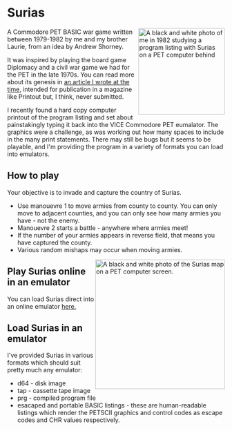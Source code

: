 # Surias
<img src="photos/Surias-Giles-listing.jpeg" alt="A black and white photo of me in 1982 studying a program listing with Surias on a PET computer behind" width="200" align="right">

A Commodore PET BASIC war game written between 1979-1982 by me and my brother Laurie, from an idea by Andrew Shorney.

It was inspired by playing the board game Diplomacy and a civil war game we had for the PET in the late 1970s. You can read more about its genesis in [an article I wrote at the time](docs/Surias-writing-a-program-can-be-fun-Blog-My-Wiki.pdf), intended for publication in a magazine like Printout but, I think, never submitted.

I recently found a hard copy computer printout of the program listing and set about painstakingly typing it back into the VICE Commodore PET eumalator. The graphics were a challenge, as was working out how many spaces to include in the many print statements. There may still be bugs but it seems to be playable, and I'm providing the program in a variety of formats you can load into emulators.

## How to play
Your objective is to invade and capture the country of Surias.
- Use manouevre 1 to move armies from county to county. You can only move to adjacent counties, and you can only see how many armies you have - not the enemy.
- Manouevre 2 starts a battle - anywhere where armies meet!
- If the number of your armies appears in reverse field, that means you have captured the county.
- Various random mishaps may occur when moving armies.

<img src="photos/Surias-screen-photo.jpeg" alt="A black and white photo of the Surias map on a PET computer screen." width="300" align="right">

## Play Surias online in an emulator 
You can load Surias direct into an online emulator [here.](https://www.masswerk.at/pet/#data=100%20REM*SURIAS2.5%3ATO%20RUN%20ON%208K%20UP%20PET*%0A110%20REM*(C)1982%20G%20%26%20L.%20BOOTH*%0A120%20REM*CONCEPT%20BY%20A.R.SHORNEY*%0A130%20CLR%0A140%20REM%20POKE59468%2C12%0A150%20Z%24%3D%22%7B19%7D%7B17%7D%7B17%7D%7B17%7D%7B17%7D%7B17%7D%7B17%7D%7B17%7D%7B17%7D%7B17%7D%7B17%7D%7B17%7D%7B17%7D%7B17%7D%7B17%7D%7B17%7D%7B17%7D%7B17%7D%7B17%7D%7B17%7D%7B17%7D%22%0A160%20DIMV(10)%3ADIMN(10)%3ADIMB%24(10)%0A170%20PRINT%22%7B147%7D%20%20%20%20%20%20%20%20%20%20%20%20%20************%22%0A180%20PRINT%22%20%20%20%20%20%20%20%20%20%20%20%20%20*%20%20%7B164%7D%7B164%7D%7B164%7D%7B164%7D%7B164%7D%7B164%7D%20%20*%22%0A190%20PRINT%22%20%20%20%20%20%20%20%20%20%20%20%20%20*%20%20%7B18%7DSURIAS%7B146%7D%20%20*%22%0A200%20PRINT%22%20%20%20%20%20%20%20%20%20%20%20%20%20*%20%20%20%20%20%20%20%20%20%20*%22%0A210%20PRINT%22%20%20%20%20%20%20%20%20%20%20%20%20%20************%22%0A220%20PRINT%22%7B17%7D%7B17%7D%20%20%20%20%20%20%20%20%20%20%20%20%20SPRING%201812%22%0A230%20PRINTZ%24%0A240%20INPUT%22%7B145%7D%7B145%7DTYPE%20IN%20YOUR%20SURNAME%22%3BNA%24%0A250%20A%3D5%3AB%3D25%0A260%20S%3DINT((B-A)*RND(1)%2BA)%0A270%20V(7)%3D85%2BS%0A280%20FORL%3D1TO10%0A290%20X%3D1%3AY%3D10%0A300%20K%3DINT((Y-X)*RND(1)%2BX)%0A310%20N(L)%3D(15%2BS%2BK)-7%0A320%20N(7)%3D0%0A330%20NEXTL%0A340%20QQ%3D0%0A350%20FORKL%3D1TO10%0A360%20IFB%24(KL)%3D%22%7B18%7D%22THENQQ%3DQQ%2B1%0A370%20NEXTKL%0A380%20G%3D0%0A390%20FORYA%3D1TO10%0A400%20IFB%24(YA)%3C%3E%22%7B18%7D%22THENG%3DG%2B1%0A410%20NEXTYA%0A420%20G%3DG-1%0A430%20V(7)%3DV(7)%2B1%2BQQ%3AN(6)%3DN(6)%2BG%0A440%20FORCX%3D1TO10%0A450%20IFN(CX)%3D0THENB%24(CX)%3D%22%7B18%7D%22%0A460%20IFV(CX)%3D0THENB%24(CX)%3D%22%22%0A470%20NEXTCX%0A480%20IFN(6)%3E60THEN500%0A490%20GOTO550%0A500%20AG%3D1%3ABL%3D11%0A510%20CD%3DINT((BL-AG)*RND(1)%2BAG)%0A520%20IFCD%3D7THENCD%3D1%0A530%20N(6)%3DN(6)-10%0A540%20N(CD)%3DN(CD)%2B10%0A550%20IFN(6)%3C0THEN1870%0A560%20REM%20POKE59409%2C52%0A570%20PRINT%22%7B147%7D%7B19%7D%7B207%7D%7B163%7D%7B163%7D%7B163%7D%7B163%7D%7B163%7D%7B163%7D%7B163%7D%7B163%7D%7B163%7D%7B163%7D%7B163%7D%7B163%7D%7B207%7D%7B163%7D%7B163%7D%7B163%7D%7B163%7D%7B163%7D%7B163%7D%7B163%7D%7B163%7D%7B163%7D%7B163%7D%7B163%7D%7B163%7D%7B207%7D%7B163%7D%7B163%7D%7B163%7D%7B163%7D%7B163%7D%7B163%7D%7B163%7D%7B163%7D%7B163%7D%7B163%7D%7B163%7D%7B208%7D%22%0A580%20PRINT%22%7B165%7D%7B160%7D%7B160%7D%20%20%20(1)%20%20%20%20%7B165%7D(2)%20%20%20%20%20%20%20%20%20%7B205%7D(3)%20%20%20%20%20%20%20%20%7B167%7D%22%0A590%20PRINT%22%7B204%7D%20%20%20%20%20%20%20%20%20%20%20%20%7B165%7D%20%20%20%20%20%20%20%20%20%20%20%20%20%7B205%7D%20%20%20%20%20%20%20%20%20%20%7B167%7D%22%0A600%20PRINT%22%7B166%7D%7B204%7D%20%20%20%20%20%20%20%20%20%20%7B206%7D%7B205%7D%20%20%20%20%20%20%20%20%20%20%20%20%20%20%7B207%7D%7B163%7D%7B163%7D%7B208%7D%20%20%20%20%20%20%7B167%7D%22%0A610%20PRINT%22%7B166%7D%7B166%7D%7B165%7D%20%20%20%20%20%20%20%20%7B206%7D%20%20%7B205%7D%7B164%7D%7B164%7D%7B164%7D%7B164%7D%7B164%7D%7B164%7D%7B164%7D%7B164%7D%7B164%7D%7B164%7D%7B164%7D%7B164%7D%7B207%7D(6)%20%7B163%7D%7B165%7D%20%20%20%20%7B167%7D%22%0A620%20PRINT%22%7B166%7D%7B166%7D%7B165%7D%20%20%20%20%20%20%20%7B206%7D%20%20%20%20%20%20%20%20%7B165%7D%20%20%20%20%20%20%20%7B165%7D%7B160%7D%7B160%7D%7B160%7D%7B160%7D%20%7B204%7D%7B160%7D%7B160%7D%7B160%7D%7B160%7D%7B167%7D%22%0A630%20PRINT%22%7B166%7D%7B166%7D%7B204%7D%20%20%20%20%20%20%7B206%7D%7B205%7D%20%20%20%20%20%20%20%20%7B165%7D%20%20%20%20%20%20%20%7B204%7D%20%20%20%20%20%7B165%7D%7B205%7D%20%20%20%7B167%7D%22%0A640%20PRINT%22%7B166%7D%7B166%7D%7B166%7D%7B204%7D%20%20%20%7B206%7D%7B163%7D%20%20%7B205%7D%7B160%7D%7B160%7D%7B160%7D%7B160%7D%7B160%7D%7B160%7D%7B160%7D%7B205%7D%20%20%20%20%20%20%20%20%7B204%7D%7B164%7D%7B164%7D%7B164%7D%7B164%7D%7B165%7D%20%7B205%7D%20%20%7B167%7D%22%0A650%20PRINT%22%7B166%7D%7B166%7D%7B166%7D%7B166%7D%7B204%7D%7B206%7D%7B163%7D%20%20%20%20%20%7B205%7D%20(4)%20%20%20%7B165%7D%7B160%7D(5)%20%20%20%20%20%7B165%7D%7B160%7D%7B160%7D%7B160%7D%7B160%7D%7B160%7D%7B163%7D%7B205%7D%7B186%7D%22%0A660%20PRINT%22%7B166%7D%7B166%7D%7B166%7D%7B166%7D%7B165%7D%20%20%20%20%20%20%20%7B167%7D%7B160%7D%7B160%7D%7B160%7D%7B160%7D%7B160%7D%7B160%7D%7B160%7D%7B207%7D%7B163%7D%7B205%7D%7B164%7D%7B164%7D%7B164%7D%7B160%7D%7B160%7D%7B160%7D%20%7B165%7D%7B160%7D%7B160%7D%7B160%7D%7B160%7D%7B160%7D%7B160%7D%7B160%7D%7B167%7D%22%0A670%20PRINT%22%7B166%7D%7B166%7D%7B166%7D%7B166%7D%7B165%7D%7B160%7D%7B160%7D%20%20%20%20%20%7B206%7D%7B204%7D%7B164%7D%20%20%20%20%20%7B165%7D%20%20%7B206%7D%20%20%7B205%7D%7B164%7D%7B164%7D%7B164%7D%7B165%7D%7B160%7D%7B160%7D%7B160%7D%7B160%7D%7B160%7D%7B160%7D%7B160%7D%7B167%7D%22%0A680%20PRINT%22%7B166%7D%7B166%7D%7B166%7D%7B166%7D%7B165%7D%7B160%7D%7B160%7D%7B160%7D%7B160%7D%7B160%7D%7B160%7D%7B167%7D%20%20%20%7B205%7D%7B164%7D%7B164%7D%7B164%7D%7B164%7D%7B165%7D%20%20%7B165%7D%20%20%20%7B160%7D%7B160%7D%7B160%7D%7B165%7D%20%20%20%20%20%20%20%7B167%7D%22%0A690%20PRINT%22%7B166%7D%7B166%7D%7B166%7D%7B166%7D%7B165%7D%7B160%7D%7B160%7D%7B160%7D%7B160%7D%20%20%7B206%7D%20%20%20%20%20%20%20%20%20%20%20%7B165%7D%20%20%20%20%20%20%7B165%7D%7B160%7D%7B160%7D%7B160%7D%7B160%7D%7B160%7D%7B160%7D%7B160%7D%7B167%7D%22%0A700%20PRINT%22%7B166%7D%7B166%7D%7B166%7D%7B166%7D%7B165%7D%7B160%7D%7B160%7D%7B160%7D%7B160%7D%7B160%7D%7B167%7D%20%7B160%7D%7B160%7D%7B160%7D%7B160%7D%7B160%7D%7B160%7D%7B160%7D%7B160%7D%7B160%7D%7B160%7D%7B160%7D%7B205%7D%20(9)%20%7B160%7D%7B205%7D%20(10)%20%20%7B167%7D%22%0A710%20PRINT%22%7B166%7D%7B166%7D%7B166%7D%7B166%7D%7B165%7D%20%20%20%20%20%7B167%7D%20%7B160%7D%7B160%7D%7B160%7D%7B160%7D%7B160%7D%7B160%7D%7B160%7D%7B160%7D%7B160%7D%7B160%7D%7B160%7D%7B167%7D%20%20%20%20%20%20%20%7B165%7D%20%7B160%7D%7B160%7D%20%20%7B164%7D%7B186%7D%22%0A720%20PRINT%22%7B166%7D%7B166%7D%7B166%7D%7B166%7D%7B204%7D%20(7)%20%7B167%7D%7B160%7D%20%20%20%20%20%20(8)%7B164%7D%7B164%7D%7B206%7D%20%20%20%20%20%20%20%7B165%7D%20%20%20%7B164%7D%7B186%7D%7B166%7D%7B166%7D%22%0A730%20PRINT%22%7B166%7D%7B166%7D%7B166%7D%7B166%7D%7B166%7D%7B204%7D%20%20%20%20%7B167%7D%20%20%20%20%7B164%7D%7B164%7D%7B164%7D%7B164%7D%7B164%7D%7B206%7D%20%20%20%20%20%20%20%20%20%20%7B165%7D%20%20%7B186%7D%7B166%7D%7B166%7D%7B166%7D%7B166%7D%22%0A740%20PRINT%22%7B166%7D%7B166%7D%7B166%7D%7B166%7D%7B166%7D%7B166%7D%7B204%7D%7B164%7D%7B164%7D%7B164%7D%7B186%7D%7B164%7D%7B164%7D%7B164%7D%7B186%7D%7B166%7D%7B166%7D%7B166%7D%7B166%7D%7B166%7D%7B204%7D%7B164%7D%7B164%7D%7B164%7D%7B164%7D%7B164%7D%7B164%7D%7B164%7D%7B164%7D%7B164%7D%7B164%7D%7B204%7D%7B164%7D%7B186%7D%7B166%7D%7B166%7D%7B166%7D%7B166%7D%7B166%7D%22%0A750%20PRINT%22%7B166%7D%7B166%7D%7B166%7D%7B166%7D%7B166%7D%7B166%7D%7B166%7D%7B166%7D%7B166%7D%7B166%7D%7B166%7D%7B166%7D%7B166%7D%7B166%7D%7B166%7D%7B166%7D%7B166%7D%7B166%7D%7B166%7D%7B166%7D%7B166%7D%7B166%7D%7B166%7D%7B166%7D%7B166%7D%7B166%7D%7B166%7D%7B166%7D%7B166%7D%7B166%7D%7B166%7D%7B166%7D%7B166%7D%7B166%7D%7B166%7D%7B166%7D%7B166%7D%7B166%7D%7B166%7D%22%0A760%20PRINT%22%7B19%7D%7B17%7D%7B17%7D%7B17%7D%7B17%7D%7B17%7D%7B29%7D%7B29%7D%7B29%7D%7B29%7D%7B29%7D%7B29%7D%7B29%7D%7B29%7D%7B29%7D%7B29%7D%7B29%7D%7B29%7D%7B29%7D%7B29%7D%7B29%7D%7B29%7D%7B29%7D%7B29%7D%7B29%7D%7B29%7D%7B29%7D%7B29%7D%7B29%7D%7B29%7D%7B29%7D%7B29%7D%7B29%7D%7B29%7D%22B%24(6)%3BV(6)%0A770%20PRINT%22%7B19%7D%7B17%7D%7B29%7D%20%22B%24(1)%3BV(1)%0A780%20PRINT%22%7B19%7D%7B17%7D%7B29%7D%7B29%7D%7B29%7D%7B29%7D%7B29%7D%7B29%7D%7B29%7D%7B29%7D%7B29%7D%7B29%7D%7B29%7D%7B29%7D%7B29%7D%7B29%7D%7B29%7D%7B29%7D%7B29%7D%7B29%7D%22B%24(2)%3BV(2)%0A790%20PRINT%22%7B19%7D%7B17%7D%7B29%7D%7B29%7D%7B29%7D%7B29%7D%7B29%7D%7B29%7D%7B29%7D%7B29%7D%7B29%7D%7B29%7D%7B29%7D%7B29%7D%7B29%7D%7B29%7D%7B29%7D%7B29%7D%7B29%7D%7B29%7D%7B29%7D%7B29%7D%7B29%7D%7B29%7D%7B29%7D%7B29%7D%7B29%7D%7B29%7D%7B29%7D%7B29%7D%7B29%7D%7B29%7D%7B29%7D%7B29%7D%22B%24(3)%3BV(3)%0A800%20PRINT%22%7B17%7D%7B17%7D%7B17%7D%7B17%7D%7B17%7D%7B17%7D%7B17%7D%7B17%7D%7B17%7D%7B157%7D%7B157%7D%7B157%7D%7B157%7D%7B157%7D%7B157%7D%7B157%7D%7B157%7D%7B157%7D%22B%24(10)%3BV(10)%0A810%20PRINT%22%7B19%7D%7B29%7D%7B29%7D%7B29%7D%7B29%7D%7B29%7D%7B17%7D%7B17%7D%7B17%7D%7B17%7D%7B17%7D%7B17%7D%7B17%7D%7B17%7D%7B17%7D%7B17%7D%7B17%7D%7B17%7D%22B%24(7)%3BV(7)%0A820%20PRINT%22%7B17%7D%7B17%7D%7B29%7D%7B29%7D%7B29%7D%7B29%7D%7B29%7D%7B29%7D%7B29%7D%7B29%7D%7B29%7D%7B29%7D%7B29%7D%22B%24(8)%3BV(8)%0A830%20PRINT%22%7B145%7D%7B29%7D%7B29%7D%7B29%7D%7B29%7D%7B29%7D%7B29%7D%7B29%7D%7B29%7D%7B29%7D%7B29%7D%7B29%7D%7B29%7D%7B29%7D%7B29%7D%7B29%7D%7B29%7D%7B29%7D%7B29%7D%7B29%7D%7B29%7D%7B29%7D%7B29%7D%7B29%7D%7B29%7D%7B29%7D%22B%24(9)%3BV(9)%0A840%20PRINT%22%7B19%7D%7B17%7D%7B17%7D%7B17%7D%7B17%7D%7B17%7D%7B17%7D%7B17%7D%7B29%7D%7B29%7D%7B29%7D%7B29%7D%7B29%7D%7B29%7D%7B29%7D%7B29%7D%7B29%7D%7B29%7D%7B29%7D%7B29%7D%22B%24(4)%3BV(4)%0A850%20PRINT%22%7B19%7D%7B17%7D%7B17%7D%7B17%7D%7B17%7D%7B17%7D%7B17%7D%7B17%7D%7B29%7D%7B29%7D%7B29%7D%7B29%7D%7B29%7D%7B29%7D%7B29%7D%7B29%7D%7B29%7D%7B29%7D%7B29%7D%7B29%7D%7B29%7D%7B29%7D%7B29%7D%7B29%7D%7B29%7D%7B29%7D%7B29%7D%7B29%7D%7B29%7D%22B%24(5)%3BV(5)%0A860%20REM%20POKE59409%2C60%0A870%20PRINTZ%24%3B%22%7B17%7D%22%3BSPC(26)%0A880%20PRINTZ%24%3BSPC(39)%0A890%20NJ%3DNJ%2B1%3AIFNJ%3E100THENGOTO2050%0A900%20IFNJ%3D25THENGOSUB2430%0A910%20IFNJ%3D50THENGOSUB2450%0A920%20IFNJ%3D75THENGOSUB2470%0A930%20PRINTZ%24%3BSPC(39)%0A940%20PRINTZ%24%22MANOEUVRE(1-2)%20%20%20%20%20%20%20%20%20%22%3B%0A950%20INPUT%20MA%0A960%20IF%20MA%3D1THEN990%0A970%20IF%20MA%3D2THEN1250%0A980%20GOTO870%0A990%20PRINTZ%24%22ENTER%20COUNTIES%20(FROM%2CTO)%20%20%20%22%0A1000%20PRINTSPC(24)%0A1010%20INPUT%22%7B145%7D%22%3BF%2CT%0A1020%20IFF%3C1%20OR%20F%3E10THEN990%0A1030%20IFT%3C1%20OR%20T%3E10THEN990%0A1040%20IFF%3C%3E7%20THEN1110%0A1050%20IFF%3D7%20AND%20T%3D4%20THEN1110%0A1060%20IFF%3D7%20AND%20T%3D8%20THEN1110%0A1070%20IFF%3D7%20AND%20T%3D1%20THEN1110%0A1080%20PRINTZ%24%22ILLEGAL%20MANOEUVRE%20%20%20%20%20%20%20%22%0A1090%20FORXX%3D1TO2000%3ANEXTXX%0A1100%20GOTO990%0A1110%20IFV(F)%3D0THEN1220%0A1120%20PRINTZ%24%22QUANTITY%20%20%20%20%20%20%20%20%20%20%20%20%20%20%20%20%20%20%20%20%20%20%20%20%22%0A1130%20PRINTSPC(40)%0A1140%20INPUT%22%7B145%7D%22%3BQ%0A1150%20Q%3DINT(Q)%0A1160%20IFQ%3C1THEN1120%0A1170%20GOSUB2170%0A1180%20IFQ%3EV(F)THEN1220%0A1190%20V(F)%3DV(F)-Q%0A1200%20V(T)%3DV(T)%2BQ%0A1210%20GOTO340%0A1220%20PRINTZ%24%22NOT%20ENOUGH%20ARMIES%20IN%22F%22%7B157%7D%20%20%20%20%20%22%0A1230%20FORK%3D1TO2000%3ANEXTK%0A1240%20GOTO870%0A1250%20FORL%3D1TO10%0A1260%20IFV(L)%3E0%20AND%20N(L)%3E0THEN1290%0A1270%20NEXTL%0A1280%20GOTO340%0A1290%20IFV(L)%20%3EN(L)THEN1310%0A1300%20N(L)%3DN(L)-V(L)%3AGOTO1330%0A1310%20V(L)%3DV(L)-N(L)%3AGOTO1610%0A1320%20PRINT%22%7B19%7D%22%0A1330%20PRINTZ%24%22%22%0A1340%20PRINT%22%7B145%7D%7B145%7D%7B18%7DBATTLE%20IN%22L%22%7B157%7D!!%7B146%7D%20%20%20%20%20%20%20%20%20%20%20%20%20%22%0A1350%20PRINT%22THE%20BATTLE%20IS%20UNDER%20WAY%2C%20SIR!!%20%20%22%0A1360%20IFL%3D1THENZZ%3D32895%0A1370%20IFL%3D2THENZZ%3D32865%0A1380%20IFL%3D3THENZZ%3D32884%0A1390%20IFL%3D4THENZZ%3D33024%0A1400%20IFL%3D5THENZZ%3D33073%0A1410%20IFL%3D6THENZZ%3D33039%0A1420%20IFL%3D7THENZZ%3D33175%0A1430%20IFL%3D8THENZZ%3D33303%0A1440%20IFL%3D9THENZZ%3D33357%0A1450%20IFL%3D10THENZZ%3D33400%0A1460%20FORXX%3D1TO50%0A1470%20AA%3D1%3ABB%3D256%0A1480%20CC%3DINT((BB-AA)*RND(1)%2BAA)%0A1490%20POKEZZ%2CCC%0A1500%20NEXTXX%0A1510%20POKEZZ%2C32%0A1520%20PRINT%22%7B145%7DIT'S%20LOOKING%20BAD%20%20%20%20%20%20%20%20%20%20%20%20%20%20%20%20%22%0A1530%20V(L)%3D0%0A1540%20FORXX%3D1TO2000%3ANEXTXX%0A1550%20PRINT%22%7B145%7D%7B145%7DYOU'VE%20GOT%20%7B18%7DNO%20ARMIES%20LEFT%7B146%7D%20IN%22L%22%7B157%7D.%20%20%20%20%20%20%20%20%20%20%20%20%20%20%20%20%20%20%20%20%20%20%20%20%22%0A1560%20PRINT%22%7B145%7DTHEY'VE%20GOT%22N(L)%22ARMIES%20LEFT.%20%20%20%20%20%20%20%20%20%20%20%20%20%20%20%20%20%20%20%20%20%20%20%20%20%20%20%20%20%20%20%20%22%0A1570%20FORXX%3D1TO2000%3ANEXTXX%0A1580%20IFN(L)%3D0%20AND%20V(L)%3D0%20THENGOSUB2010%0A1590%20NEXTL%0A1600%20GOTO340%0A1610%20PRINTZ%24%0A1620%20PRINT%22%7B18%7D%7B145%7D%7B145%7DBATTLE%20IN%22L%22%7B157%7D!!%7B146%7D%20%20%20%20%20%20%20%20%20%20%20%20%20%20%20%20%20%20%20%22%0A1630%20PRINT%22THE%20BATTLE%20IS%20UNDERWAY%2C%20SIR!!%20%20%20%20%20%20%20%20%20%22%0A1640%20IFL%3D1THENZZ%3D32895%0A1650%20IFL%3D2THENZZ%3D32865%0A1660%20IFL%3D3THENZZ%3D32884%0A1670%20IFL%3D4THENZZ%3D33024%0A1680%20IFL%3D5THENZZ%3D33073%0A1690%20IFL%3D6THENZZ%3D33039%0A1700%20IFL%3D7THENZZ%3D33175%0A1710%20IFL%3D8THENZZ%3D33303%0A1720%20IFL%3D9THENZZ%3D33357%0A1730%20IFL%3D10THENZZ%3D33400%0A1740%20FORFX%3D1TO50%0A1750%20AA%3D1%3ABB%3D256%0A1760%20CC%3DINT((BB-AA)*RND(1)%2BAA)%0A1770%20POKEZZ%2CCC%0A1780%20NEXTFX%0A1790%20POKEZZ%2C32%0A1800%20PRINT%22%7B145%7DTHINGS%20ARE%20LOOKING%20GOOD!!%20%20%20%20%20%20%20%20%20%20%20%20%22%0A1810%20N(L)%3D0%0A1820%20FORXX%3D1TO2000%3ANEXTXX%0A1830%20PRINT%22%7B145%7DTHEY'VE%20GOT%20%7B18%7DNO%20ARMIES%20LEFT%7B146%7DIN%20%22L%22%7B157%7D.%22%0A1840%20FORXX%3D1TO2000%3ANEXTXX%0A1850%20NEXTL%0A1860%20GOTO340%0A1870%20PRINT%22%7B147%7DCONGRATULATIONS!!!%22%0A1880%20PRINT%22%7B17%7D%7B17%7DYOU%20HAVE%20SUCCESSFULLY%20CAPTURED%22%0A1890%20PRINT%22%7B17%7DTHE%20KINGDOM%20OF%20SURIAS%2C%20AND%22%0A1900%20PRINT%22%7B17%7DDESTROYED%20THE%20DEFENDING%20ARMY.%22%0A1910%20PRINT%22%7B17%7DYOUR%20NAME%20WILL%20GO%20DOWN%20IN%20THE%22%0A1920%20PRINT%22%7B17%7DANNALS%20OF%20HISTORY!!%22%0A1930%20PRINT%22%7B17%7DYOU%20HAD%22100-NJ%22MANOEUVRES%20LEFT%22%0A1940%20PRINT%22%7B17%7DARISE%20SIR%20%22NA%24%0A1950%20PRINT%22%7B17%7D%7B17%7D%7B17%7DDOES%20SIR%20%22NA%24%22%20REQUIRE%20ANOTHER%22%0A1960%20PRINT%22%7B17%7DGAME%22%3B%0A1970%20INPUTXY%24%0A1980%20IFLEFT%24(YS%24%2C1)%3D%22Y%22THEN130%0A1990%20PRINT%22%7B17%7D%7B147%7DGOODBYE...SIR%22%0A2000%20END%0A2010%20PRINT%22%7B147%7DSTALEMATE%20IN%20COUNTY%22L%22!!%22%0A2020%20PRINT%22%7B17%7D%7B17%7DALL%20ARMIES%20IN%22L%22DESTROYED.%22%0A2030%20FORXX%3D1TO2000%3ANEXTXX%0A2040%20RETURN%0A2050%20PRINT%22%7B147%7D%7B164%7D%7B164%7D%7B164%7D%7B164%7D%7B164%7D%7B164%7D%7B164%7D%22%0A2060%20PRINT%22%7B18%7DSORRY!!%22%0A2070%20PRINT%22%7B17%7D%7B17%7DYOUR%20SPRING%20CAMPAIGN%20HAS%20FAILED.%22%0A2080%20PRINT%22%7B17%7DTHE%20WINTER%20HAS%20SET%20IN%2CAND%20YOUR%20TROOPS%22%0A2090%20PRINT%22%7B17%7DARE%20FREEZING%20TO%20DEATH.%20YOU%20MUST%20MAKE%22%0A2100%20PRINT%22%7B17%7DA%20STRATEGIC%20WITHDRAWL.%22%0A2110%20PRINT%22%7B17%7DREAD%20YOUR%20HISTORY%20BOOKS%20NEXT%20TIME!!%22%0A2120%20PRINT%22%7B17%7D%7B17%7DDO%20YOU%20WANT%20ANOTHER%20GO%22%3B%0A2130%20INPUTXY%24%0A2140%20IFLEFT%24(XY%24%2C1)%3D%22Y%22THEN130%0A2150%20PRINT%22%7B147%7DGOODBYE...EX-GENERAL%20%22NA%24%0A2160%20END%0A2170%20PY%3D1%3AMO%3D21%0A2180%20ZA%3DINT((MO-PY)*RND(1)%2BPY)%0A2190%20IFZA%3D1THEN2210%0A2200%20RETURN%0A2210%20IFNJ%3C10THENRETURN%0A2220%20LI%3D1%3APE%3D4%0A2230%20R1%3DINT((PE-LI)*RND(1)%2BLI)%0A2240%20IFR1%3D1THEN2280%0A2250%20IFR1%3D2THEN2330%0A2260%20IFR1%3D3THEN2380%0A2270%20GOTO2220%0A2280%20PRINTZ%24%22AMBUSH!!%20ONLY%22INT(Q%2F4)%22ARMIES%20ARRIVED%22%0A2290%20PRINT%22IN%20COUNTY%22T%3AV(T)%3DV(T)-Q%3AV(T)%3DV(T)%2BQ%2F4%0A2300%20FOREE%3D1TO4000%3ANEXTEE%0A2310%20V(T)%3DINT(V(T))%0A2320%20RETURN%0A2330%20PRINTZ%24%22FLOODS!!%20ONLY%22INT(Q%2F3)%22ARMIES%20ARRIVED%22%0A2340%20PRINT%22IN%20COUNTY%22T%3AV(T)%3DV(T)-Q%3AV(T)%3DV(T)%2BQ%2F3%0A2350%20FOREE%3D1TO4000%3ANEXTEE%0A2360%20V(T)%3DINT(V(T))%0A2370%20RETURN%0A2380%20PRINTZ%24%22TYPHOID!!%20ONLY%22INT(Q%2F2)%22ARMIES%20ARRIVED%22%0A2390%20PRINT%22IN%20COUNTY%22T%3AV(T)%3DV(T)-Q%3AV(T)%3DV(T)%2BQ%2F2%0A2400%20FOREE%3D1%20TO%204000%3ANEXTEE%0A2410%20V(T)%3DINT(V(T))%0A2420%20RETURN%0A2430%20PRINTZ%24%22SUMMER%20IS%20APPROACHING!!%20%20%20%20%20%20%20%20%20%22%3AFOREE%3D1TO4000%3ANEXTEE%0A2440%20RETURN%0A2450%20PRINTZ%24%22AUTUMN%20IS%20APPROACHING!!%20%20%20%20%20%20%20%20%20%22%3AFOREE%3D1TO4000%3ANEXTEE%0A2460%20RETURN%0A2470%20PRINTZ%24%22WINTER%20IS%20APPROACHING!!%20%20%20%20%20%20%20%20%20%22%3AFOREE%3D1TO4000%3ANEXTEE%0A2480%20RETURN&rom=2&list=true&autorun=true)

## Load Surias in an emulator
I've provided Surias in various formats which should suit pretty much any emulator:
- d64 - disk image
- tap - cassette tape image
- prg - compiled program file
- esacaped and portable BASIC listings - these are human-readable listings which render the PETSCII graphics and control codes as escape codes and CHR values respectively.
